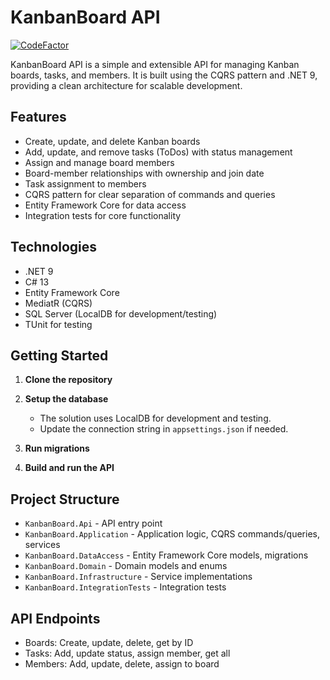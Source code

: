 # KanbanBoard API
[![CodeFactor](https://www.codefactor.io/repository/github/mmadej20/kanbanboardapi/badge)](https://www.codefactor.io/repository/github/mmadej20/kanbanboardapi)

KanbanBoard API is a simple and extensible API for managing Kanban boards, tasks, and members. 
It is built using the CQRS pattern and .NET 9, providing a clean architecture for scalable development.

## Features

- Create, update, and delete Kanban boards
- Add, update, and remove tasks (ToDos) with status management
- Assign and manage board members
- Board-member relationships with ownership and join date
- Task assignment to members
- CQRS pattern for clear separation of commands and queries
- Entity Framework Core for data access
- Integration tests for core functionality

## Technologies

- .NET 9
- C# 13
- Entity Framework Core
- MediatR (CQRS)
- SQL Server (LocalDB for development/testing)
- TUnit for testing

## Getting Started

1. **Clone the repository**
2. **Setup the database**
   - The solution uses LocalDB for development and testing.
   - Update the connection string in `appsettings.json` if needed.

3. **Run migrations**
4. **Build and run the API**
## Project Structure

- `KanbanBoard.Api` - API entry point
- `KanbanBoard.Application` - Application logic, CQRS commands/queries, services
- `KanbanBoard.DataAccess` - Entity Framework Core models, migrations
- `KanbanBoard.Domain` - Domain models and enums
- `KanbanBoard.Infrastructure` - Service implementations
- `KanbanBoard.IntegrationTests` - Integration tests

## API Endpoints

- Boards: Create, update, delete, get by ID
- Tasks: Add, update status, assign member, get all
- Members: Add, update, delete, assign to board


